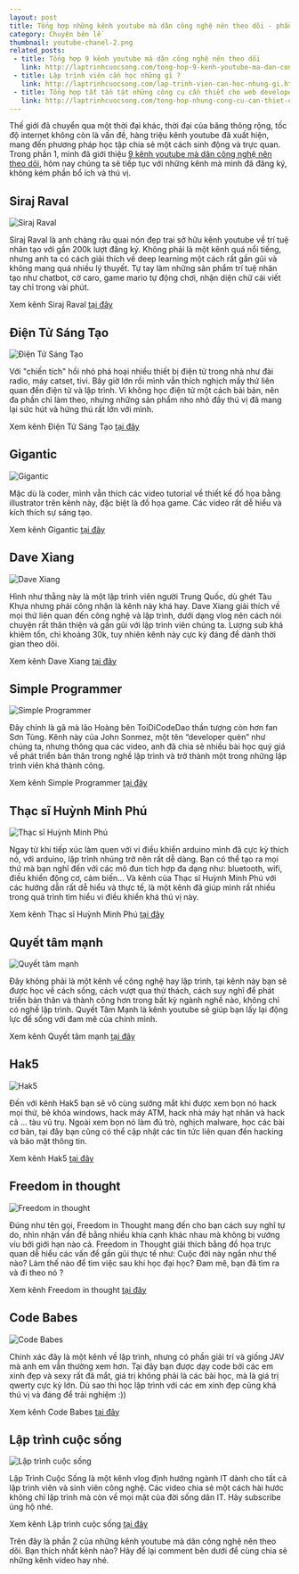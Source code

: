 ```yaml
---
layout: post
title: Tổng hợp những kênh youtube mà dân công nghệ nên theo dõi - phần 2
category: Chuyện bên lề
thumbnail: youtube-chanel-2.png
related_posts:
 - title: Tổng hợp 9 kênh youtube mà dân công nghệ nên theo dõi
   link: http://laptrinhcuocsong.com/tong-hop-9-kenh-youtube-ma-dan-cong-nghe-nen-theo-doi.html
 - title: Lập trình viên cần học những gì ?
   link: http://laptrinhcuocsong.com/lap-trinh-vien-can-hoc-nhung-gi.html
 - title: Tổng hợp tất tần tật những công cụ cần thiết cho web developer
   link: http://laptrinhcuocsong.com/tong-hop-nhung-cong-cu-can-thiet-cho-web-developer.html
---
```

Thế giới đã chuyển qua một thời đại khác, thời đại của băng thông rộng, tốc độ internet không còn là vấn đề, hàng triệu kênh youtube đã xuất hiện, mang đến phương pháp học tập chia sẻ một cách sinh động và trực quan. Trong phần 1, mình đã giới thiệu [9 kênh youtube mà dân công nghệ nên theo dõi](http://laptrinhcuocsong.com/tong-hop-9-kenh-youtube-ma-dan-cong-nghe-nen-theo-doi.html), hôm nay chúng ta sẽ tiếp tục với những kênh mà mình đã đăng ký, không kém phần bổ ích và thú vị.

## Siraj Raval

![Siraj Raval](images/youtuber-siraj-raval.jpg)

Siraj Raval là anh chàng râu quai nón đẹp trai sở hữu kênh youtube về trí tuệ nhân tạo với gần 200k lượt đăng ký. Không phải là một kênh quá nổi tiếng, nhưng anh ta có cách giải thích về deep learning một cách rất gần gũi và không mang quá nhiều lý thuyết. Tự tay làm những sản phẩm trí tuệ nhân tạo như chatbot, cờ caro, game mario tự động chơi, nhận diện chữ cái viết tay chỉ trong vài phút.

Xem kênh Siraj Raval [tại đây](https://www.youtube.com/channel/UCWN3xxRkmTPmbKwht9FuE5A)

## Điện Tử Sáng Tạo

![Điện Tử Sáng Tạo](images/youtuber-dien-tu-sang-tao.jpg)

Với "chiến tích" hồi nhỏ phá hoại nhiều thiết bị điện tử trong nhà như đài radio, máy catset, tivi. Bây giờ lớn rồi mình vẫn thích nghịch mấy thứ liên quan đến điện tử và lập trình. Vì không học điện tử một cách bài bản, nên đa phần chỉ làm theo, nhưng những sản phẩm nho nhỏ đầy thú vị đã mang lại sức hút và hứng thú rất lớn với mình.

Xem kênh Điện Tử Sáng Tạo [tại đây](https://www.youtube.com/channel/UCFdTYLylujurbfCu5qbjcVw)

## Gigantic

![Gigantic](images/youtuber-gigantic.jpg)

Mặc dù là coder, mình vẫn thích các video tutorial về thiết kế đồ họa bằng illustrator trên kênh này, đặc biệt là đồ họa game. Các video rất dễ hiểu và kích thích sự sáng tạo.

Xem kênh Gigantic [tại đây](https://www.youtube.com/channel/UCX4mqbvv5lGqLpI4FYlJt4w)

## Dave Xiang

![Dave Xiang](images/youtuber-dave-xiang.jpg)

Hình như thằng này là một lập trình viên người Trung Quốc, dù ghét Tàu Khựa nhưng phải công nhận là kênh này khá hay. Dave Xiang giải thích về mọi thứ liên quan đến công nghệ và lập trình, dưới dạng vlog nên cách nói chuyện rất thân thiện và gần gũi với lập trình viên chúng ta. Lượng sub khá khiêm tốn, chỉ khoảng 30k, tuy nhiên kênh này cực kỳ đáng để dành thời gian theo dõi.

Xem kênh Dave Xiang [tại đây](https://www.youtube.com/channel/UCu44AnfqsP-sRxmZHdnhblw)

## Simple Programmer

![Simple Programmer](images/youtuber-simple-programmer.jpg)

Đây chính là gã mà lão Hoàng bên ToiDiCodeDao thần tượng còn hơn fan Sơn Tùng. Kênh này của John Sonmez, một tên “developer quèn” như chúng ta, nhưng thông qua các video, anh đã chia sẻ nhiều bài học quý giá về phát triển bản thân trong nghề lập trình và trở thành một trong những lập trình viên khá thành công.

Xem kênh Simple Programmer [tại đây](https://www.youtube.com/channel/UCFxdcuY-S6yjZGq_2cjilHg)

## Thạc sĩ Huỳnh Minh Phú

![Thạc sĩ Huỳnh Minh Phú](images/youtuber-huynh-minh-phu.jpg)

Ngay từ khi tiếp xúc làm quen với vi điều khiển arduino mình đã cực kỳ thích nó, với arduino, lập trình nhúng trở nên rất dễ dàng. Bạn có thể tạo ra mọi thứ mà bạn  nghĩ đến với các mô đun tích hợp đa dạng như: bluetooth, wifi, điều khiển động cơ, cảm biến... Và kênh của Thạc sĩ Huỳnh Minh Phú với các hướng dẫn rất dễ hiểu và thực tế, là một kênh đã giúp mình rất nhiều trong quá trình tìm hiểu vi điều khiển khá thú vị này.

Xem kênh Thạc sĩ Huỳnh Minh Phú [tại đây](https://www.youtube.com/channel/UCFaYTrggUAcR1vhmV7Gl-3w)

## Quyết tâm mạnh

![Quyết tâm mạnh](images/youtuber-quyet-tam-manh.jpg)

Đây không phải là một kênh về công nghệ hay lập trình, tại kênh này bạn sẽ được học về cách sống, cách vượt qua thử thách, cách suy nghĩ để phát triển bản thân và thành công hơn trong bất kỳ ngành nghề nào, không chỉ có nghề lập trình. Quyết Tâm Mạnh là kênh youtube sẽ giúp bạn lấy lại động lực để sống với đam mê của chính mình.

Xem kênh Quyết tâm mạnh [tại đây](https://www.youtube.com/channel/UCdcfmB3jTG4IvuK60yaqrxg)

## Hak5

![Hak5](images/youtuber-hak5.jpg)

Đến với kênh Hak5 bạn sẽ vô cùng sướng mắt khi được xem bọn nó hack mọi thứ, bẻ khóa windows, hack máy ATM, hack nhà máy hạt nhân và hack cả ... tàu vũ trụ. Ngoài xem bọn nó làm đủ trò, nghịch malware, học các bài cơ bản, tại đây bạn cũng có thể cập nhật các tin tức liên quan đến hacking và bảo mật thông tin.

Xem kênh Hak5 [tại đây](https://www.youtube.com/channel/UC3s0BtrBJpwNDaflRSoiieQ)

## Freedom in thought

![Freedom in thought](images/youtuber-freedom-in-thought.jpg)

Đúng như tên gọi, Freedom in Thought mang đến cho bạn cách suy nghĩ tự do, nhìn nhận vấn đề bằng nhiều khía cạnh khác nhau mà không bị vướng víu bởi giới hạn nào cả. Freedom in Thought giải thích bằng đồ họa trực quan dễ hiểu các vấn đề gần gũi thực tế như: Cuộc đời này ngắn như thế nào? Làm thế nào để tìm việc sau khi học đại học? Đam mê, bạn đã tìm ra và đi theo nó ?

Xem kênh Freedom in thought [tại đây](https://www.youtube.com/channel/UCd6Za0CXVldhY8fK8eYoIuw)

## Code Babes

![Code Babes](images/youtuber-code-babes.jpg)

Chính xác đây là một kênh về lập trình, nhưng có phần giải trí và giống JAV mà anh em vẫn thường xem hơn. Tại đây bạn được dạy code bởi các em xinh đẹp và sexy rất đã mắt, giá trị không phải là các bài học, mà là giá trị qwerty cực kỳ lớn. Dù sao thì học lập trình với các em xinh đẹp cũng khá thú vị và đáng để trải nghiệm :))

Xem kênh Code Babes [tại đây](https://www.youtube.com/channel/UCVg4DAiKW5WgPKKbQAJ89MA)

## Lập trình cuộc sống

![Lập trình cuộc sống](images/youtuber-lap-trinh-cuoc-song.jpg)

Lập Trình Cuộc Sống là một kênh vlog định hướng ngành IT dành cho tất cả lập trình viên và sinh viên công nghệ. Các video chia sẻ một cách hài hước không chỉ lập trình mà còn về mọi mặt của đời sống dân IT. Hãy subscribe ủng hộ nhé.

Xem kênh Lập trình cuộc sống [tại đây](https://www.youtube.com/channel/UC5CIt5W4kq4ie0KJEdg2ztg)

Trên đây là phần 2 của  những kênh youtube mà dân công nghệ nên theo dõi. Bạn thích nhất kênh nào? Hãy để lại comment bên dưới để cùng chia sẻ những kênh video hay nhé. 
